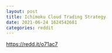 ```yaml
--- 
layout: post 
title: Ichimoku Cloud Trading Strategy 
date: 2021-06-24 1624542681 
categories: reddit 
--- 
```

https://redd.it/o71ac7